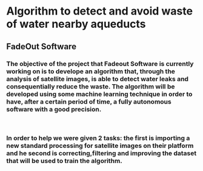 # Algorithm to detect and avoid waste of water nearby aqueducts
## FadeOut Software
### The objective of the project that Fadeout Software is currently working on is to develope an algorithm that, through the analysis of satellite images, is able to detect water leaks and consequentially reduce the waste. The algorithm will be developed using some machine learning technique in order to have, after a certain period of time, a fully autonomous software with a good precision.
</br>

### In order to help we were given 2 tasks: the first is importing a new standard processing for satellite images on their platform and he second is correcting,filtering and improving the dataset that will be used to train the algorithm.


